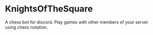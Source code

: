 # KnightsOfTheSquare
A chess bot for discord. Play games with other members of your server using chess notation.

